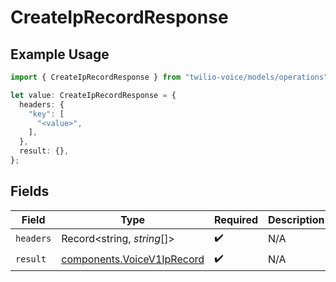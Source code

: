 # CreateIpRecordResponse

## Example Usage

```typescript
import { CreateIpRecordResponse } from "twilio-voice/models/operations";

let value: CreateIpRecordResponse = {
  headers: {
    "key": [
      "<value>",
    ],
  },
  result: {},
};
```

## Fields

| Field                                                                    | Type                                                                     | Required                                                                 | Description                                                              |
| ------------------------------------------------------------------------ | ------------------------------------------------------------------------ | ------------------------------------------------------------------------ | ------------------------------------------------------------------------ |
| `headers`                                                                | Record<string, *string*[]>                                               | :heavy_check_mark:                                                       | N/A                                                                      |
| `result`                                                                 | [components.VoiceV1IpRecord](../../models/components/voicev1iprecord.md) | :heavy_check_mark:                                                       | N/A                                                                      |